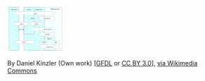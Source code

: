 ![](images/git/Git_operations.png)

By Daniel Kinzler (Own work) [<a href="http://www.gnu.org/copyleft/fdl.html">GFDL</a> or <a href="http://creativecommons.org/licenses/by/3.0">CC BY 3.0</a>], <a href="https://commons.wikimedia.org/wiki/File%3AGit_operations.svg">via Wikimedia Commons</a>